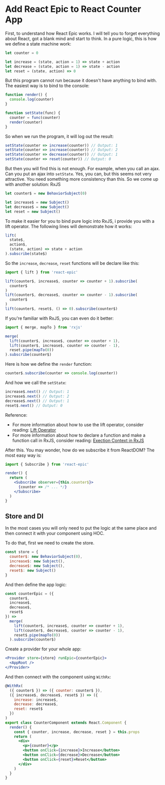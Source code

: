 # Add React Epic to React Counter App

First, to understand how React Epic works. I will tell you to forget everything about React, got a blank mind and start to think. In a pure logic, this is how we define a state machine work:

```jsx
let counter = 0

let increase = (state, action = 1) => state + action
let decrease = (state, action = 1) => state - action
let reset = (state, action) => 0
```

But this program cannot run because it doesn't have anything to bind with. The easiest way is to bind to the console:

```jsx
function render() {
  console.log(counter)
}

function setState(func) {
  counter = func(counter)
  render(counter)
}
```

So when we run the program, it will log out the result:

```jsx
setState(counter => increase(counter)) // Output: 1
setState(counter => increase(counter)) // Output: 2
setState(counter => decrease(counter)) // Output: 1
setState(counter => reset(counter)) // Output: 0
```

But then you will find this is not enough. For example, when you call an ajax. Can you put an ajax into `setState`. Yes, you can, but this seems not very attractive. You need something more consistency than this. So we come up with another solution: RxJS

```jsx
let counter$ = new BehaviorSubject(0)

let increase$ = new Subject()
let decrease$ = new Subject()
let reset = new Subject()
```

To make it easier for you to bind pure logic into RxJS, i provide you with a lift operator. The following lines will demonstrate how it works:

```jsx
lift(
  state$,
  action$,
  (state, action) => state + action
).subscribe(state$)
```

So the `increase`, `decrease`, `reset` functions will be declare like this:

```jsx
import { lift } from 'react-epic'

lift(counter$, increase$, counter => counter + 1).subscribe(
  counter$
)
lift(counter$, decrease$, counter => counter - 1).subscribe(
  counter$
)
lift(counter$, reset$, () => 0).subscribe(counter$)
```

If you're familiar with RxJS, you can even do it better:

```jsx
import { merge, mapTo } from 'rxjs'

merge(
  lift(counter$, increase$, counter => counter + 1),
  lift(counter$, increase$, counter => counter - 1),
  reset.pipe(mapTo(0))
).subscribe(counter$)
```

Here is how we define the `render` function:

```jsx
counter$.subscribe(counter => console.log(counter))
```

And how we call the `setState`:

```jsx
increase$.next() // Output: 1
increase$.next() // Output: 2
decrease$.next() // Output: 1
reset$.next() // Output: 0
```

Reference:

- For more information about how to use the lift operator, consider reading: [Lift Operator](LiftOperator.md)
- For more information about how to declare a function and make a function call in RxJS, consider reading: [Exection Context in RxJS](RxJSExecutionContext.md)

After this. You may wonder, how do we subscribe it from ReactDOM? The most easy way is:

```jsx
import { Subscribe } from 'react-epic'

render() {
  return (
    <Subscribe observer={this.counter$}>
      {counter => /* ... */}
    </Subscribe>
  )
}
```

## Store and DI

In the most cases you will only need to put the logic at the same place and then connect it with your component using HOC.

To do that, first we need to create the store.

```jsx
const store = {
  counter$: new BehaviorSubject(0),
  increase$: new Subject(),
  decrease$: new Subject(),
  reset$: new Subject()
}
```

And then define the app logic:

```jsx
const counterEpic = ({
  counter$,
  increase$,
  decrease$,
  reset$
}) =>
  merge(
    lift(counter$, increase$, counter => counter + 1),
    lift(counter$, decrease$, counter => counter - 1),
    reset$.pipe(mapTo(0))
  ).subscribe(counter$)
```

Create a provider for your whole app:

```jsx
<Provider store={store} runEpic={counterEpic}>
  <AppRoot />
</Provider>
```

And then connect with the component using `WithRx`:

```jsx
@WithRx(
  ({ counter$ }) => ({ counter: counter$ }),
  ({ increase$, decrease$, reset$ }) => ({
    increase: increase$,
    decrease: decrease$,
    reset: reset$
  })
)
export class CounterComponent extends React.Component {
  render() {
    const { counter, increase, decrease, reset } = this.props
    return (
      <div>
        <p>{counter}</p>
        <button onClick={increase}>Increase</button>
        <button onClick={decrease}>Decrease</button>
        <button onClick={reset}>Reset</button>
      </div>
    )
  }
}
```
